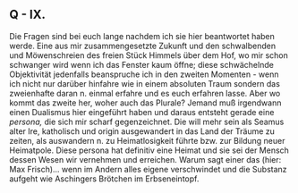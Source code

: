 ## Q - IX.
Die Fragen sind bei euch lange nachdem ich sie hier beantwortet haben werde. Eine aus mir zusammengesetzte Zukunft und den schwalbenden und Möwenschreien des freien Stück Himmels über dem Hof, wo mir schon schwanger wird wenn ich das Fenster kaum öffne; diese schwächelnde Objektivität jedenfalls beanspruche ich in den zweiten Momenten - wenn ich nicht nur darüber hinfahre wie in einem absoluten Traum sondern das zweienhafte daran n. einmal erfahre und es euch erfahren lasse. Aber wo kommt das zweite her, woher auch das Plurale? Jemand muß irgendwann einen Dualismus hier eingeführt haben und daraus entsteht gerade eine *persona,* die sich mir scharf gegenzeichnet. Die will mehr sein als Seamus alter Ire, katholisch und origin ausgewandert in das Land der Träume zu zeiten, als auswandern n. zu Heimatlosigkeit führte bzw. zur Bildung neuer Heimatpole. Diese persona hat definitiv eine Heimat und sie sei der Mensch dessen Wesen wir vernehmen und erreichen. Warum sagt einer das (hier: Max Frisch)... wenn im Andern alles eigene verschwindet und die Substanz aufgeht wie Aschingers Brötchen im Erbseneintopf.   
